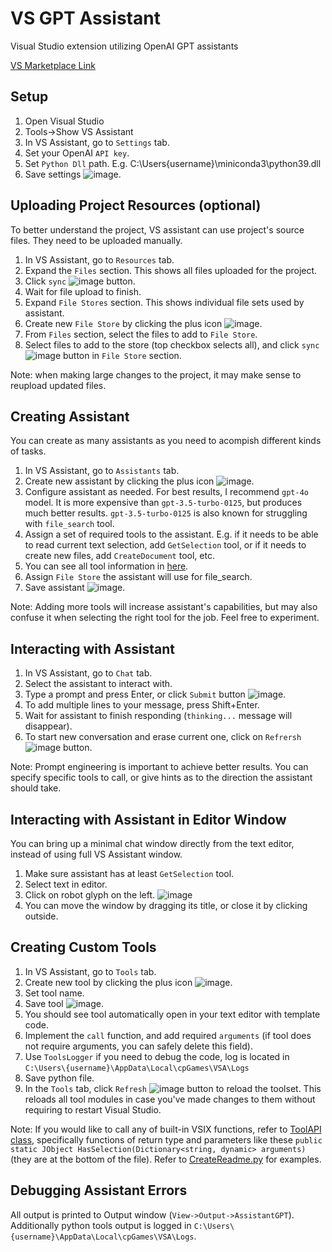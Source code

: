 # VS GPT Assistant
Visual Studio extension utilizing OpenAI GPT assistants

[VS Marketplace Link](https://marketplace.visualstudio.com/items?itemName=ChillPillGames.VSA)

## Setup
1. Open Visual Studio
2. Tools->Show VS Assistant
3. In VS Assistant, go to `Settings` tab.
4. Set your OpenAI `API key`.
5. Set `Python Dll` path. E.g. C:\Users\{username}\miniconda3\python39.dll
6. Save settings ![image](https://github.com/cpgames/VSAssistantGPT/assets/49317353/8b37325c-c5c3-4c07-b2f4-4addb70453e8).

## Uploading Project Resources (optional)
To better understand the project, VS assistant can use project's source files. They need to be uploaded manually.
1. In VS Assistant, go to `Resources` tab.
2. Expand the `Files` section. This shows all files uploaded for the project.
3. Click `sync` ![image](https://github.com/cpgames/VSAssistantGPT/assets/49317353/3c52cf71-4a87-483a-aeea-15985fb212bd) button.
4. Wait for file upload to finish.
5. Expand `File Stores` section. This shows individual file sets used by assistant.
6. Create new `File Store` by clicking the plus icon ![image](https://github.com/cpgames/VSAssistantGPT/assets/49317353/4009d44d-9c8b-4e8b-83ca-53db14c7aa77).
7. From `Files` section, select the files to add to `File Store`.
8. Select files to add to the store (top checkbox selects all), and click `sync` ![image](https://github.com/cpgames/VSAssistantGPT/assets/49317353/3c52cf71-4a87-483a-aeea-15985fb212bd) button in `File Store` section.

Note: when making large changes to the project, it may make sense to reupload updated files.

## Creating Assistant
You can create as many assistants as you need to acompish different kinds of tasks.
1. In VS Assistant, go to `Assistants` tab.
2. Create new assistant by clicking the plus icon ![image](https://github.com/cpgames/VSAssistantGPT/assets/49317353/4009d44d-9c8b-4e8b-83ca-53db14c7aa77).
3. Configure assistant as needed. For best results, I recommend `gpt-4o` model. It is more expensive than `gpt-3.5-turbo-0125`, but produces much better results. `gpt-3.5-turbo-0125` is also known for struggling with `file_search` tool.
4. Assign a set of required tools to the assistant. E.g. if it needs to be able to read current text selection, add `GetSelection` tool, or if it needs to create new files, add `CreateDocument` tool, etc.
5. You can see all tool information in [here](https://github.com/cpgames/VSAssistantGPT/tree/main/VSAssistantGPT/VSAssistantGPT/Resources/python).
6. Assign `File Store` the assistant will use for file_search.
7. Save assistant ![image](https://github.com/cpgames/VSAssistantGPT/assets/49317353/6cd0f905-1602-46e3-bffc-3d3cc60e3f86).

Note: Adding more tools will increase assistant's capabilities, but may also confuse it when selecting the right tool for the job. Feel free to experiment.

## Interacting with Assistant
1. In VS Assistant, go to `Chat` tab.
2. Select the assistant to interact with.
3. Type a prompt and press Enter, or click `Submit` button ![image](https://github.com/cpgames/VSAssistantGPT/assets/49317353/c253abe6-3eb3-4655-869c-400a695154e8).
4. To add multiple lines to your message, press Shift+Enter.
5. Wait for assistant to finish responding (`thinking...` message will disappear).
6. To start new conversation and erase current one, click on `Refrersh`![image](https://github.com/cpgames/VSAssistantGPT/assets/49317353/3bafb799-581d-47a0-b25c-c06f8d35c80b) button.

Note: Prompt engineering is important to achieve better results. You can specify specific tools to call, or give hints as to the direction the assistant should take.

## Interacting with Assistant in Editor Window
You can bring up a minimal chat window directly from the text editor, instead of using full VS Assistant window.
1. Make sure assistant has at least `GetSelection` tool.
2. Select text in editor.
3. Click on robot glyph on the left.
![image](https://github.com/cpgames/VSAssistantGPT/assets/49317353/01582fa7-eb1c-418f-8004-2839b22dee88)
4. You can move the window by dragging its title, or close it by clicking outside.

## Creating Custom Tools
1. In VS Assistant, go to `Tools` tab.
2. Create new tool by clicking the plus icon ![image](https://github.com/cpgames/VSAssistantGPT/assets/49317353/4009d44d-9c8b-4e8b-83ca-53db14c7aa77).
3. Set tool name.
4. Save tool ![image](https://github.com/cpgames/VSAssistantGPT/assets/49317353/6cd0f905-1602-46e3-bffc-3d3cc60e3f86).
5. You should see tool automatically open in your text editor with template code.
6. Implement the `call` function, and add required `arguments` (if tool does not require arguments, you can safely delete this field).
7. Use `ToolsLogger` if you need to debug the code, log is located in `C:\Users\{username}\AppData\Local\cpGames\VSA\Logs`
8. Save python file.
9. In the `Tools` tab, click `Refresh` ![image](https://github.com/cpgames/VSAssistantGPT/assets/49317353/3bafb799-581d-47a0-b25c-c06f8d35c80b) button to reload the toolset. This reloads all tool modules in case you've made changes to them without requiring to restart Visual Studio.

Note: If you would like to call any of built-in VSIX functions, refer to [ToolAPI class](https://github.com/cpgames/VSAssistantGPT/blob/main/VSAssistantGPT/VSAssistantGPT/VSAPI/ToolAPI.cs), specifically functions of return type and parameters like these `public static JObject HasSelection(Dictionary<string, dynamic> arguments)` (they are at the bottom of the file). Refer to [CreateReadme.py](https://github.com/cpgames/VSAssistantGPT/blob/main/SampleTools/CreateReadme.py) for examples.

## Debugging Assistant Errors
All output is printed to Output window (`View->Output->AssistantGPT`).
Additionally python tools output is logged in  `C:\Users\{username}\AppData\Local\cpGames\VSA\Logs`.
